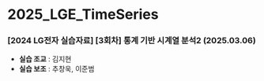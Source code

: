 # 2025_LGE_TimeSeries
### [2024 LG전자 실습자료] [3회차] 통계 기반 시계열 분석2 (2025.03.06)

* **실습 조교** : 김지현
* **실습 보조** : 추창욱, 이준범